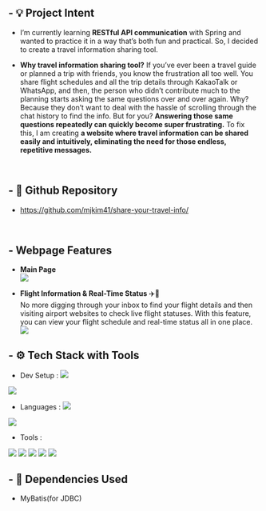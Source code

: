 ## - 💡 Project Intent
- I’m currently learning **RESTful API communication** with Spring and wanted to practice it in a way that’s both fun and practical. So, I decided to create a travel information sharing tool.

- **Why travel information sharing tool?** 
If you’ve ever been a travel guide or planned a trip with friends, you know the frustration all too well. You share flight schedules and all the trip details through KakaoTalk or WhatsApp, and then, the person who didn’t contribute much to the planning starts asking the same questions over and over again. Why? Because they don’t want to deal with the hassle of scrolling through the chat history to find the info.
But for you? **Answering those same questions repeatedly can quickly become super frustrating.**
To fix this, I am creating **a website where travel information can be shared easily and intuitively, eliminating the need for those endless, repetitive messages.**
<br>

## - 📁 Github Repository
- https://github.com/mjkim41/share-your-travel-info/ 

<br>

## - Webpage Features
- **Main Page** <br>
![](https://velog.velcdn.com/images/kimmy25312/post/5ac9193f-7b96-49dc-9203-da9da0c39ca9/image.gif)


- **Flight Information & Real-Time Status** ✈️📡  <br>
No more digging through your inbox to find your flight details and then visiting airport websites to check live flight statuses. With this feature, you can view your flight schedule and real-time status all in one place.
![](https://velog.velcdn.com/images/kimmy25312/post/439bdfb4-2db0-4b08-9664-1e2b13c37a70/image.gif)






## - ⚙️ Tech Stack with Tools 
 - Dev Setup : <img src="https://img.shields.io/badge/Windows-11-blue?style=flat&logo=windows&logoColor=white"/>
 <img src="https://img.shields.io/badge/Google%20Chrome-4285F4?style=flat&logo=google-chrome&logoColor=white"/>
<br>

 - Languages : <img src="https://img.shields.io/badge/Java-ED8B00?style=flat&logo=java&logoColor=white"/>
<img src="https://img.shields.io/badge/JSP-007396?style=flat&logo=java&logoColor=white"/>
<br>

 - Tools : 
<img src="https://img.shields.io/badge/IntelliJ%20IDEA-000000?style=flat&logo=intellij-idea&logoColor=white"/>
<img src="https://img.shields.io/badge/VS%20Code-1.95.0-0078D4?style=flat&logo=visual-studio-code&logoColor=white"/>
<img src="https://img.shields.io/badge/Spring-6DB33F?style=flat&logo=spring&logoColor=white"/>
<img src="https://img.shields.io/badge/Gradle-02303A?style=flat&logo=gradle&logoColor=white"/>
<img src="https://img.shields.io/badge/Git-F05032?style=flat&logo=git&logoColor=white"/>


## - 🥤 Dependencies Used
- MyBatis(for JDBC)